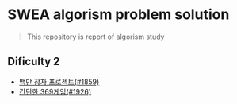 # SWEA algorism problem solution

> This repository is report of algorism study



## Dificulty 2

- [백만 장자 프로젝트(#1859)](https://github.com/JOOHYEON123/SWEA-solution/blob/master/D2/richman_project.py)
- [간단한 369게임(#1926)](https://github.com/JOOHYEON123/SWEA-solution/blob/master/D2/simple_369game.py)

